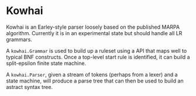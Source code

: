 # Kowhai

Kowhai is an Earley-style parser loosely based on the published MARPA algorithm. Currently it is in an experimental state but should handle all LR grammars.

A `kowhai.Grammar` is used to build up a ruleset using a API that maps well to typical BNF constructs. Once a top-level start rule is identified, it can build
a split-epsilon finite state machine.

A `kowhai.Parser`, given a stream of tokens (perhaps from a lexer) and a state machine, will produce a parse tree that can then be used to build an astract syntax tree.

